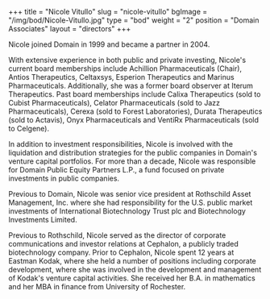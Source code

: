 +++
title = "Nicole Vitullo"
slug = "nicole-vitullo"
bgImage = "/img/bod/Nicole-Vitullo.jpg"
type = "bod"
weight = "2"
position = "Domain Associates"
layout = "directors"
+++


Nicole joined Domain in 1999 and became a partner in 2004.  

With extensive experience in both public and private investing, Nicole's current board memberships include Achillion Pharmaceuticals (Chair), Antios Therapeutics, Celtaxsys, Esperion Therapeutics and Marinus Pharmaceuticals.  Additionally, she was a former board observer at Iterum Therapeutics.  Past board memberships include Calixa Therapeutics (sold to Cubist Pharmaceuticals), Celator Pharmaceuticals (sold to Jazz Pharmaceuticals), Cerexa (sold to Forest Laboratories), Durata Therapeutics (sold to Actavis), Onyx Pharmaceuticals and VentiRx Pharmaceuticals (sold to Celgene). 

In addition to investment responsibilities, Nicole is involved with the liquidation and distribution strategies for the public companies in Domain's venture capital portfolios. For more than a decade, Nicole was responsible for Domain Public Equity Partners L.P., a fund focused on private investments in public companies. 

Previous to Domain, Nicole was senior vice president at Rothschild Asset Management, Inc. where she had responsibility for the U.S. public market investments of International Biotechnology Trust plc and Biotechnology Investments Limited. 

Previous to Rothschild, Nicole served as the director of corporate communications and investor relations at Cephalon, a publicly traded biotechnology company.  Prior to Cephalon, Nicole spent 12 years at Eastman Kodak, where she held a number of positions including corporate development, where she was involved in the development and management of Kodak's venture capital activities.  She received her B.A. in mathematics and her MBA in finance from University of Rochester.